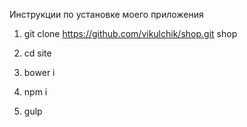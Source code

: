 

Инструкции по установке моего приложения

1. git clone https://github.com/vikulchik/shop.git shop

2. cd site

3. bower i

4. npm i

5. gulp